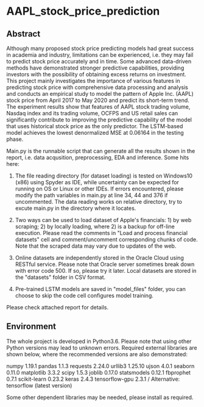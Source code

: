 # AAPL_stock_price_prediction

## Abstract

Although many proposed stock price predicting models had great success in academia and industry, limitations can be experienced, i.e. they may fail to predict stock price accurately and in time. Some advanced data-driven methods have demonstrated stronger predictive capabilities, providing investors with the possibility of obtaining excess returns on investment. This project mainly investigates the importance of various features in predicting stock price with comprehensive data processing and analysis and conducts an empirical study to model the pattern of Apple Inc. (AAPL) stock price from April 2017 to May 2020 and predict its short-term trend. The experiment results show that features of AAPL stock trading volume, Nasdaq index and its trading volume, OCFPS and US retail sales can significantly contribute to improving the predictive capability of the model that uses historical stock price as the only predictor. The LSTM-based model achieves the lowest denormalized MSE at 0.06164 in the testing phase.

Main.py is the runnable script that can generate all the results shown in the report, i.e. data acqusition, preprocessing, EDA and inference. Some hits here:

1. The file reading directory (for dataset loading) is tested on Windows10 (x86) using Spyder as IDE, while uncertainty can be expected for running on OS or Linux or other IDEs. If errors encountered, please modify the path variables in main.py at line 34, 44 and 376 if uncommented. The data reading works on relative directory, try to excute main.py in the directory where it locates.

2. Two ways can be used to load dataset of Apple's financials: 1) by web scraping; 2) by locally loading, where 2) is a backup for off-line execution. Please read the comments in "Load and process financial datasets" cell and comment/uncomment corresponding chunks of code. Note that the scraped data may vary due to updates of the web.

3. Online datasets are independently stored in the Oracle Cloud using RESTful service. Please note that Oracle server sometimes break down with error code 500. If so, please try it later. Local datasets are stored in the "datasets" folder in CSV format.

4. Pre-trained LSTM models are saved in "model_files" folder, you can choose to skip the code cell configures model training.

Please check attached report for details.

## Environment

The whole project is developed in Python3.6. Please note that using other Python versions may lead to unknown errors. Required external libraries are shown below, where the recommended versions are also demonstrated:

numpy 1.19.1
pandas 1.1.3
requests 2.24.0
urllib3 1.25.10
ujson 4.0.1
seaborn 0.11.0
matplotlib 3.3.2
scipy 1.5.3
joblib 0.17.0
statsmodels 0.12.1
fbprophet 0.7.1
scikit-learn 0.23.2
keras 2.4.3
tensorflow-gpu 2.3.1 / Alternative: tensorflow (latest version)

Some other dependent libraries may be needed, please install as required.
